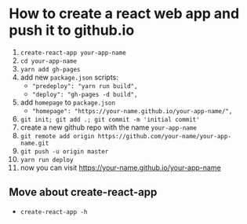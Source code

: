 # How to create a react web app and push it to github.io
1. `create-react-app your-app-name`
2. `cd your-app-name`
3. `yarn add gh-pages`
4. add new `package.json` scripts:
    - `"predeploy": "yarn run build",`
    - `"deploy": "gh-pages -d build",`
5. add `homepage` to `package.json`
    - `"homepage": "https://your-name.github.io/your-app-name/",`
6. `git init; git add .; git commit -m 'initial commit'`
7. create a new github repo with the name `your-app-name`
8. `git remote add origin https://github.com/your-name/your-app-name.git`
9. `git push -u origin master`
10. `yarn run deploy`
11. now you can visit <https://your-name.github.io/your-app-name>

## Move about create-react-app
- `create-react-app -h`
